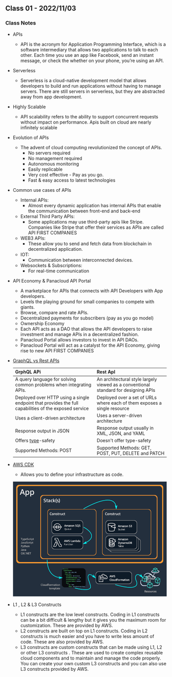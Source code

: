## Class 01 - 2022/11/03

### Class Notes

- APIs
  - API is the acronym for Application Programming Interface, which is a software intermediary that allows two applications to talk to each other. Each time you use an app like Facebook, send an instant message, or check the whether on your phone, you’re using an API.
- Serverless
  - Serverless is a cloud-native development model that allows developers to build and run applications without having to manage servers. There are still servers in serverless, but they are abstracted away from app development.
- Highly Scalable
  - API scalability refers to the ability to support concurrent requests without impact on performance. Apis built on cloud are nearly infinitely scalable
- Evolution of APIs
  - The advent of cloud computing revolutionized the concept of APIs.
    - No servers required
    - No management required
    - Autonomous monitoring
    - Easily replicable
    - Very cost effective - Pay as you go.
    - Fast & easy access to latest technologies
- Common use cases of APIs
  - Internal APIs:
    - Almost every dynamic application has internal APIs that enable the communication between front-end and back-end
  - External Third Party APIs:
    - Some applications may use third-party apis like Stripe. Companies like Stripe that offer their services as APIs are called API FIRST COMPANIES
  - WEB3 APIs:
    - These allow you to send and fetch data from blockchain in decentralized application.
  - IOT:
    - Communication between interconnected devices.
  - Websockets & Subscriptions:
    - For real-time communication
- API Economy & Panacloud API Portal
  - A marketplace for APIs that connects with API Developers with App developers.
  - Levels the playing ground for small companies to compete with giants.
  - Browse, compare and rate APIs.
  - Decentralized payments for subscribers (pay as you go model)
  - Ownership Economy
  - Each API acts as a DAO that allows the API developers to raise investment and manage APIs in a decentralized fashion.
  - Panacloud Portal allows investors to invest in API DAOs.
  - Panacloud Portal will act as a catalyst for the API Economy, giving rise to new API FIRST COMPANIES
- [GraphQL vs Rest APIs](https://hygraph.com/blog/graphql-vs-rest-apis)

  | GrphQL APi                                                                                            | Rest ApI                                                                            |
  | ----------------------------------------------------------------------------------------------------- | ----------------------------------------------------------------------------------- |
  | A query language for solving common problems when integrating APIs.                                   | An architectural style largely viewed as a conventional standard for designing APIs |
  | Deployed over HTTP using a single endpoint that provides the full capabilities of the exposed service | Deployed over a set of URLs where each of them exposes a single resource            |
  | Uses a client-driven architecture                                                                     | Uses a server-driven architecture                                                   |
  | Response output in JSON                                                                               | Response output usually in XML, JSON, and YAML                                      |
  | Offers [type](https://docs.aws.amazon.com/appsync/latest/devguide/scalars.html)-safety                | Doesn't offer type-safety                                                           |
  | Supported Methods: POST                                                                               | Supported Methods: GET, POST, PUT, DELETE and PATCH                                 |

- [AWS CDK](https://docs.aws.amazon.com/cdk/v2/guide/home.html)

  - Allows you to define your infrastructure as code.

  ![App Stack](./AppStacks.png)

- L1 , L2 & L3 Constructs
  - L1 constructs are the low level constructs. Coding in L1 constructs can be a bit difficult & lengthy but it gives you the maximum room for customization. These are provided by AWS.
  - L2 constructs are built on top on L1 constructs. Coding in L2 constructs is much easier and you have to write less amount of code. These are also provided by AWS.
  - L3 constructs are custom constructs that can be made using L1, L2 or other L3 constructs . These are used to create complex reusable cloud components and to maintain and manage the code properly. You can create your own custom L3 constructs and you can also use L3 constructs provided by AWS.
